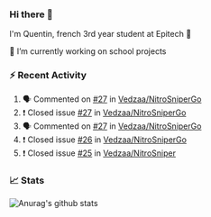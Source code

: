 ### Hi there 👋

I'm Quentin, french 3rd year student at Epitech :raised_hands: 

🔭 I’m currently working on school projects

### :zap: Recent Activity

<!--START_SECTION:activity-->
1. 🗣 Commented on [#27](https://github.com/Vedzaa/NitroSniperGo/issues/27) in [Vedzaa/NitroSniperGo](https://github.com/Vedzaa/NitroSniperGo)
2. ❗️ Closed issue [#27](https://github.com/Vedzaa/NitroSniperGo/issues/27) in [Vedzaa/NitroSniperGo](https://github.com/Vedzaa/NitroSniperGo)
3. 🗣 Commented on [#27](https://github.com/Vedzaa/NitroSniperGo/issues/27) in [Vedzaa/NitroSniperGo](https://github.com/Vedzaa/NitroSniperGo)
4. ❗️ Closed issue [#26](https://github.com/Vedzaa/NitroSniperGo/issues/26) in [Vedzaa/NitroSniperGo](https://github.com/Vedzaa/NitroSniperGo)
5. ❗️ Closed issue [#25](https://github.com/Vedzaa/NitroSniper/issues/25) in [Vedzaa/NitroSniper](https://github.com/Vedzaa/NitroSniper)
<!--END_SECTION:activity-->


### 📈 Stats

![Anurag's github stats](https://github-readme-stats.vercel.app/api?username=vedzaa&show_icons=false&theme=dark)
